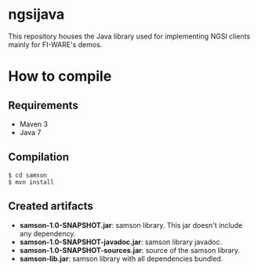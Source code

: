 ngsijava
========

This repository houses the Java library used for implementing NGSI clients mainly for FI-WARE's demos.

How to compile
==============

Requirements
------------

* Maven 3
* Java 7

Compilation
-----------

    $ cd samson
    $ mvn install

Created artifacts
-----------------

* **samson-1.0-SNAPSHOT.jar**: samson library. This jar doesn't include any dependency.
* **samson-1.0-SNAPSHOT-javadoc.jar**: samson library javadoc.
* **samson-1.0-SNAPSHOT-sources.jar**: source of the samson library.
* **samson-lib.jar**: samson library with all dependencies bundled.

